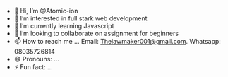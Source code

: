 - 👋 Hi, I’m @Atomic-ion
- 👀 I’m interested in full stark web development
- 🌱 I’m currently learning Javascript
- 💞️ I’m looking to collaborate on assignment for beginners
- 📫 How to reach me ... Email: Thelawmaker001@gmail.com. Whatsapp: 08035726814
- 😄 Pronouns: ...
- ⚡ Fun fact: ...

<!---
Atomic-ion/Atomic-ion is a ✨ special ✨ repository because its `README.md` (this file) appears on your GitHub profile.
You can click the Preview link to take a look at your changes.
--->
